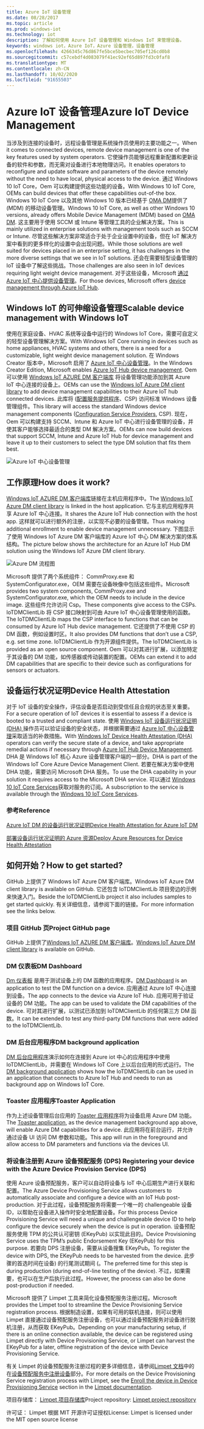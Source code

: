 ```yaml
---
title: Azure IoT 设备管理
ms.date: 08/28/2017
ms.topic: article
ms.prod: windows-iot
ms.technology: iot
description: 了解如何使用 Azure IoT 设备管理和 Windows IoT 来管理设备。
keywords: windows iot，Azure IoT，Azure 设备管理，设备管理
ms.openlocfilehash: 4266345c76d867fe5bce5becbec705ef126cd0b8
ms.sourcegitcommit: c57cebdf4d083079f41ec92ef65d897fd3c0faf8
ms.translationtype: MT
ms.contentlocale: zh-CN
ms.lasthandoff: 10/02/2020
ms.locfileid: "91655503"
---
```

# <a name="azure-iot-device-management"></a><span data-ttu-id="8db1f-104">Azure IoT 设备管理</span><span class="sxs-lookup"><span data-stu-id="8db1f-104">Azure IoT Device Management</span></span>   

<span data-ttu-id="8db1f-105">当涉及到连接的设备时，远程设备管理是系统操作员使用的主要功能之一。</span><span class="sxs-lookup"><span data-stu-id="8db1f-105">When it comes to connected devices, remote device management is one of the key features used by system operators.</span></span> <span data-ttu-id="8db1f-106">它使操作员能够远程重新配置和更新设备的软件和参数，而无需对设备进行本地物理访问。</span><span class="sxs-lookup"><span data-stu-id="8db1f-106">It enables operators to reconfigure and update software and parameters of the device remotely without the need to have local, physical access to the device.</span></span> <span data-ttu-id="8db1f-107">通过 Windows 10 IoT Core，Oem 可以构建提供这些功能的设备。</span><span class="sxs-lookup"><span data-stu-id="8db1f-107">With Windows 10 IoT Core, OEMs can build devices that offer these capabilities out-of-the box.</span></span> <span data-ttu-id="8db1f-108">Windows 10 IoT Core 以及其他 Windows 10 版本已经基于 [OMA DM](https://en.wikipedia.org/wiki/OMA_Device_Management)提供了 (MDM) 的移动设备管理。</span><span class="sxs-lookup"><span data-stu-id="8db1f-108">Windows 10 IoT Core, as well as other Windows 10 versions, already offers Mobile Device Management (MDM) based on [OMA DM](https://en.wikipedia.org/wiki/OMA_Device_Management).</span></span> <span data-ttu-id="8db1f-109">这主要用于使用 SCCM 或 Intune 等管理工具的企业解决方案。</span><span class="sxs-lookup"><span data-stu-id="8db1f-109">This is mainly utilized in enterprise solutions with management tools such as SCCM or Intune.</span></span> <span data-ttu-id="8db1f-110">尽管这些解决方案非常适合于处于企业设置中的设备，但在 IoT 解决方案中看到的更多样化的设置中会出现问题。</span><span class="sxs-lookup"><span data-stu-id="8db1f-110">While those solutions are well suited for devices placed in an enterprise setting, it has challenges in the more diverse settings that we see in IoT solutions.</span></span> <span data-ttu-id="8db1f-111">还会在需要轻型设备管理的 IoT 设备中了解这些挑战。</span><span class="sxs-lookup"><span data-stu-id="8db1f-111">Those challenges are also seen in IoT devices requiring light weight device management.</span></span> <span data-ttu-id="8db1f-112">对于这些设备，Microsoft [通过 Azure IoT 中心提供设备管理](https://docs.microsoft.com/azure/iot-hub/iot-hub-device-management-overview)。</span><span class="sxs-lookup"><span data-stu-id="8db1f-112">For those devices, Microsoft offers [device management through Azure IoT Hub](https://docs.microsoft.com/azure/iot-hub/iot-hub-device-management-overview).</span></span>    

## <a name="scalable-device-management-with-windows-iot"></a><span data-ttu-id="8db1f-113">Windows IoT 的可伸缩设备管理</span><span class="sxs-lookup"><span data-stu-id="8db1f-113">Scalable device management with Windows IoT</span></span>  

<span data-ttu-id="8db1f-114">使用在家庭设备、HVAC 系统等设备中运行的 Windows IoT Core，需要可自定义的轻型设备管理解决方案。</span><span class="sxs-lookup"><span data-stu-id="8db1f-114">With Windows IoT Core running in devices such as home appliances, HVAC systems and others, there is a need for a customizable, light weight device management solution.</span></span> <span data-ttu-id="8db1f-115">在 Windows Creator 版本中，Microsoft 启用了 [Azure IoT 中心设备管理](https://docs.microsoft.com/azure/iot-hub/iot-hub-device-management-overview)。</span><span class="sxs-lookup"><span data-stu-id="8db1f-115">In the Windows Creator Edition, Microsoft enables [Azure IoT Hub device management](https://docs.microsoft.com/azure/iot-hub/iot-hub-device-management-overview).</span></span> <span data-ttu-id="8db1f-116">Oem 可以使用 [Windows IoT AZURE DM 客户端库](https://aka.ms/iot-core-azure-dm-client) 将设备管理功能添加到其 Azure IoT 中心连接的设备上。</span><span class="sxs-lookup"><span data-stu-id="8db1f-116">OEMs can use the [Windows IoT Azure DM client library](https://aka.ms/iot-core-azure-dm-client) to add device management capabilities to their Azure IoT hub connected devices.</span></span> <span data-ttu-id="8db1f-117">此库将 ([配置服务提供程序](https://msdn.microsoft.com/windows/hardware/commercialize/customize/mdm/configuration-service-provider-reference)、CSP) 访问标准 Windows 设备管理组件。</span><span class="sxs-lookup"><span data-stu-id="8db1f-117">This library will access the standard Windows device management components ([Configuration Service Providers](https://msdn.microsoft.com/windows/hardware/commercialize/customize/mdm/configuration-service-provider-reference), CSP).</span></span>  <span data-ttu-id="8db1f-118">现在，Oem 可以构建支持 SCCM、Intune 和 Azure IoT 中心进行设备管理的设备，并使其客户能够选择最适合的类型 DM 解决方案。</span><span class="sxs-lookup"><span data-stu-id="8db1f-118">OEMs can now build devices that support SCCM, Intune and Azure IoT Hub for device management and leave it up to their customers to select the type DM solution that fits them best.</span></span>   

![Azure IoT 中心设备管理](../media/AzureIoTDM/azureDM.png) 

## <a name="how-does-it-work"></a><span data-ttu-id="8db1f-120">工作原理</span><span class="sxs-lookup"><span data-stu-id="8db1f-120">How does it work?</span></span>    

<span data-ttu-id="8db1f-121">[Windows IoT AZURE DM 客户端库](https://aka.ms/iot-core-azure-dm-client)链接在主机应用程序中。</span><span class="sxs-lookup"><span data-stu-id="8db1f-121">The [Windows IoT Azure DM client library](https://aka.ms/iot-core-azure-dm-client) is linked in the host application.</span></span> <span data-ttu-id="8db1f-122">它与主机应用程序共享 Azure IoT 中心连接。</span><span class="sxs-lookup"><span data-stu-id="8db1f-122">It shares the Azure IoT Hub connection with the host app.</span></span> <span data-ttu-id="8db1f-123">这样就可以进行额外的注册，以实现不必要的设备管理。</span><span class="sxs-lookup"><span data-stu-id="8db1f-123">Thus making additional enrollment to enable device management unnecessary.</span></span> <span data-ttu-id="8db1f-124">下图显示了使用 Windows IoT Azure DM 客户端库的 Azure IoT 中心 DM 解决方案的体系结构。</span><span class="sxs-lookup"><span data-stu-id="8db1f-124">The picture below shows the architecture for an Azure IoT Hub DM solution using the Windows IoT Azure DM client library.</span></span>     

![Azure DM 流程图](../media/AzureIoTDM/AzureDM-Architecture.png)    

<span data-ttu-id="8db1f-126">Microsoft 提供了两个系统组件： CommProxy.exe 和 SystemConfigurator.exe，OEM 需要在设备映像中包括这些组件。</span><span class="sxs-lookup"><span data-stu-id="8db1f-126">Microsoft provides two system components, CommProxy.exe and SystemConfigurator.exe, which the OEM needs to include in the device image.</span></span> <span data-ttu-id="8db1f-127">这些组件允许访问 Csp。</span><span class="sxs-lookup"><span data-stu-id="8db1f-127">These components give access to the CSPs.</span></span> <span data-ttu-id="8db1f-128">IoTDMClientLib 将 CSP 接口映射到可由 Azure IoT 中心设备管理使用的函数。</span><span class="sxs-lookup"><span data-stu-id="8db1f-128">The IoTDMClientLib maps the CSP interface to functions that can be consumed by Azure IoT Hub device management.</span></span> <span data-ttu-id="8db1f-129">它还提供了不使用 CSP 的 DM 函数，例如设置时区。</span><span class="sxs-lookup"><span data-stu-id="8db1f-129">It also provides DM functions that don’t use a CSP, e.g. set time zone.</span></span> <span data-ttu-id="8db1f-130">IoTDMClientLib 作为开源组件提供。</span><span class="sxs-lookup"><span data-stu-id="8db1f-130">The IoTDMClientLib is provided as an open source component.</span></span> <span data-ttu-id="8db1f-131">Oem 可以对其进行扩展，以添加特定于其设备的 DM 功能，如传感器或传动装置的配置。</span><span class="sxs-lookup"><span data-stu-id="8db1f-131">OEMs can extend it to add DM capabilities that are specific to their device such as configurations for sensors or actuators.</span></span>  

## <a name="device-health-attestation"></a><span data-ttu-id="8db1f-132">设备运行状况证明</span><span class="sxs-lookup"><span data-stu-id="8db1f-132">Device Health Attestation</span></span>    
<span data-ttu-id="8db1f-133">对于 IoT 设备的安全操作，评估设备是否启动到受信任且合规的状态至关重要。</span><span class="sxs-lookup"><span data-stu-id="8db1f-133">For a secure operation of IoT devices it is essential to assess if a device is booted to a trusted and compliant state.</span></span> <span data-ttu-id="8db1f-134">使用 [Windows IoT 设备运行状况证明 (DHA) ](https://github.com/ms-iot/iot-core-azure-dm-client/blob/master/docs/device-health-attestation.md) 操作员可以验证设备的安全状态，并根据需要通过 [Azure IoT 中心设备管理](https://github.com/ms-iot/iot-core-azure-dm-client/blob/master/README.md)采取适当的补救措施。</span><span class="sxs-lookup"><span data-stu-id="8db1f-134">With [Windows IoT Device Health Attestation (DHA)](https://github.com/ms-iot/iot-core-azure-dm-client/blob/master/docs/device-health-attestation.md) operators can verify the secure state of a device, and take appropriate remedial actions if necessary through [Azure IoT Hub Device Management](https://github.com/ms-iot/iot-core-azure-dm-client/blob/master/README.md).</span></span> <span data-ttu-id="8db1f-135">DHA 是 Windows IoT 核心 Azure 设备管理客户端的一部分。</span><span class="sxs-lookup"><span data-stu-id="8db1f-135">DHA is part of the Windows IoT Core Azure Device Management Client.</span></span> <span data-ttu-id="8db1f-136">若要在解决方案中使用 DHA 功能，需要访问 Microsoft DHA 服务。</span><span class="sxs-lookup"><span data-stu-id="8db1f-136">To use the DHA capability in your solution it requires access to the Microsoft DHA service.</span></span> <span data-ttu-id="8db1f-137">可以通过 [Windows 10 IoT Core Services](https://docs.microsoft.com/windows-hardware/manufacture/iot/iotcoreservicesoverview)获取对服务的订阅。</span><span class="sxs-lookup"><span data-stu-id="8db1f-137">A subscription to the service is available through the [Windows 10 IoT Core Services](https://docs.microsoft.com/windows-hardware/manufacture/iot/iotcoreservicesoverview).</span></span> 

### <a name="reference"></a><span data-ttu-id="8db1f-138">参考</span><span class="sxs-lookup"><span data-stu-id="8db1f-138">Reference</span></span>   
[<span data-ttu-id="8db1f-139">Azure IoT DM 的设备运行状况证明</span><span class="sxs-lookup"><span data-stu-id="8db1f-139">Device Health Attestation for Azure IoT DM</span></span>](https://github.com/ms-iot/iot-core-azure-dm-client/blob/master/docs/device-health-attestation.md)  

[<span data-ttu-id="8db1f-140">部署设备运行状况证明的 Azure 资源</span><span class="sxs-lookup"><span data-stu-id="8db1f-140">Deploy Azure Resources for Device Health Attestation</span></span>](https://github.com/ms-iot/iot-core-azure-dm-client/blob/master/docs/dha-deploy.md#deploy-azure-resources-for-device-health-attestation)  


## <a name="how-to-get-started"></a><span data-ttu-id="8db1f-141">如何开始？</span><span class="sxs-lookup"><span data-stu-id="8db1f-141">How to get started?</span></span>  

<span data-ttu-id="8db1f-142">GitHub 上提供了 Windows IoT Azure DM 客户端库。</span><span class="sxs-lookup"><span data-stu-id="8db1f-142">Windows IoT Azure DM client library is available on GitHub.</span></span> <span data-ttu-id="8db1f-143">它还包含 IoTDMClientLib 项目旁边的示例来快速入门。</span><span class="sxs-lookup"><span data-stu-id="8db1f-143">Beside the IoTDMClientLib project it also includes samples to get started quickly.</span></span> <span data-ttu-id="8db1f-144">有关详细信息，请参阅下面的链接。</span><span class="sxs-lookup"><span data-stu-id="8db1f-144">For more information see the links below.</span></span>    

### <a name="project-github-page"></a><span data-ttu-id="8db1f-145">项目 GitHub 页</span><span class="sxs-lookup"><span data-stu-id="8db1f-145">Project GitHub page</span></span> 

<span data-ttu-id="8db1f-146">GitHub 上提供了[Windows IoT AZURE DM 客户端库](https://aka.ms/iot-core-azure-dm-client)。</span><span class="sxs-lookup"><span data-stu-id="8db1f-146">[Windows IoT Azure DM client library](https://aka.ms/iot-core-azure-dm-client) is available on GitHub.</span></span>  

### <a name="dm-dashboard"></a><span data-ttu-id="8db1f-147">DM 仪表板</span><span class="sxs-lookup"><span data-stu-id="8db1f-147">DM Dashboard</span></span>    

<span data-ttu-id="8db1f-148">[Dm 仪表板](https://aka.ms/iot-core-azure-dm-client-dashboard) 是用于测试设备上的 DM 函数的应用程序。</span><span class="sxs-lookup"><span data-stu-id="8db1f-148">[DM Dashboard](https://aka.ms/iot-core-azure-dm-client-dashboard) is an application to test the DM function on a device.</span></span> <span data-ttu-id="8db1f-149">应用通过 Azure IoT 中心连接到设备。</span><span class="sxs-lookup"><span data-stu-id="8db1f-149">The app connects to the device via Azure IoT Hub.</span></span> <span data-ttu-id="8db1f-150">应用可用于验证设备的 DM 功能。</span><span class="sxs-lookup"><span data-stu-id="8db1f-150">The app can be used to validate the DM capabilities of the device.</span></span> <span data-ttu-id="8db1f-151">可对其进行扩展，以测试已添加到 IoTDMClientLib 的任何第三方 DM 函数。</span><span class="sxs-lookup"><span data-stu-id="8db1f-151">It can be extended to test any third-party DM functions that were added to the IoTDMClientLib.</span></span>    

### <a name="dm-background-application"></a><span data-ttu-id="8db1f-152">DM 后台应用程序</span><span class="sxs-lookup"><span data-stu-id="8db1f-152">DM background application</span></span>   

<span data-ttu-id="8db1f-153">[DM 后台应用程序](https://aka.ms/iot-core-azure-dm-client-backgroundapp)演示如何在连接到 Azure iot 中心的应用程序中使用 IoTDMClientLib，并需要在 Windows IoT Core 上以后台应用的形式运行。</span><span class="sxs-lookup"><span data-stu-id="8db1f-153">The [DM background application](https://aka.ms/iot-core-azure-dm-client-backgroundapp) shows how the IoTDMClientLib can be used in an application that connects to Azure IoT Hub and needs to run as background app on Windows IoT Core.</span></span>    

### <a name="toaster-application"></a><span data-ttu-id="8db1f-154">Toaster 应用程序</span><span class="sxs-lookup"><span data-stu-id="8db1f-154">Toaster Application</span></span> 

<span data-ttu-id="8db1f-155">作为上述设备管理后台应用的 [Toaster 应用程序](https://aka.ms/iot-core-azure-dm-client-toasterapp)将为设备启用 Azure DM 功能。</span><span class="sxs-lookup"><span data-stu-id="8db1f-155">The [Toaster application](https://aka.ms/iot-core-azure-dm-client-toasterapp), as the device management background app above, will enable Azure DM capabilities for a device.</span></span> <span data-ttu-id="8db1f-156">此应用将在前台运行，并允许通过设备 UI 访问 DM 参数和功能。</span><span class="sxs-lookup"><span data-stu-id="8db1f-156">This app will run in the foreground and allow access to DM parameters and functions via the devices UI.</span></span>   

### <a name="registering-your-device-with-the-azure-device-provision-service-dps"></a><span data-ttu-id="8db1f-157">将设备注册到 Azure 设备预配服务 (DPS) </span><span class="sxs-lookup"><span data-stu-id="8db1f-157">Registering your device with the Azure Device Provision Service (DPS)</span></span>   

<span data-ttu-id="8db1f-158">使用 Azure 设备预配服务，客户可以自动将设备与 IoT 中心后期生产进行关联和配置。</span><span class="sxs-lookup"><span data-stu-id="8db1f-158">The Azure Device Provisioning Service allows customers to automatically associate and configure a device with an IoT Hub post-production.</span></span> <span data-ttu-id="8db1f-159">对于此过程，设备预配服务将需要一个唯一的 challengeable 设备 ID，以帮助在设备进入操作时安全地配置设备。</span><span class="sxs-lookup"><span data-stu-id="8db1f-159">For this process Device Provisioning Service will need a unique and challengeable device ID to help configure the device securely when the device is put in operation.</span></span> <span data-ttu-id="8db1f-160">设备预配服务使用 TPM 的公共认可密钥 (EKeyPub) 以实现此目的。</span><span class="sxs-lookup"><span data-stu-id="8db1f-160">Device Provisioning Service uses the TPM’s public Endorsement Key (EKeyPub) for this purpose.</span></span> <span data-ttu-id="8db1f-161">若要向 DPS 注册设备，需要从设备搜集 EKeyPub。</span><span class="sxs-lookup"><span data-stu-id="8db1f-161">To register the device with DPS, the EKeyPub needs to be harvested from the device.</span></span> <span data-ttu-id="8db1f-162">此步骤的首选时间在设备) 的行尾测试期间 (。</span><span class="sxs-lookup"><span data-stu-id="8db1f-162">The preferred time for this step is during production (during end-of-line testing of the device).</span></span> <span data-ttu-id="8db1f-163">不过，如果需要，也可以在生产后执行此过程。</span><span class="sxs-lookup"><span data-stu-id="8db1f-163">However, the process can also be done post-production if needed.</span></span>   

<span data-ttu-id="8db1f-164">Microsoft 提供了 Limpet 工具来简化设备预配服务注册过程。</span><span class="sxs-lookup"><span data-stu-id="8db1f-164">Microsoft provides the Limpet tool to streamline the Device Provisioning Service registration process.</span></span> <span data-ttu-id="8db1f-165">根据制造设置，如果有可用的联机连接，则可以使用 Limpet 直接通过设备预配服务注册设备，也可以通过设备预配服务对设备进行脱机注册，从而获取 EKeyPub。</span><span class="sxs-lookup"><span data-stu-id="8db1f-165">Depending on your manufacturing setup, if there is an online connection available, the device can be registered using Limpet directly with Device Provisioning Service, or Limpet can harvest the EKeyPub for a later, offline registration of the device with Device Provisioning Service.</span></span>  

<span data-ttu-id="8db1f-166">有关 Limpet 的设备预配服务注册过程的更多详细信息，请参阅[Limpet 文档](https://github.com/ms-iot/azure-dm-client/blob/master/docs/limpet.md)中的在[设备预配服务中注册设备](https://github.com/ms-iot/azure-dm-client/blob/master/docs/limpet.md#setup-azure-cloud-resources)部分。</span><span class="sxs-lookup"><span data-stu-id="8db1f-166">For more details on the Device Provisioning Service registration process with Limpet, see the [Enroll the device in Device Provisioning Service](https://github.com/ms-iot/azure-dm-client/blob/master/docs/limpet.md#setup-azure-cloud-resources)  section in the [Limpet documentation](https://github.com/ms-iot/azure-dm-client/blob/master/docs/limpet.md).</span></span>    

<span data-ttu-id="8db1f-167">项目存储库： [Limpet 项目存储库](https://github.com/ms-iot/azure-dm-client/)</span><span class="sxs-lookup"><span data-stu-id="8db1f-167">Project repository: [Limpet project repository](https://github.com/ms-iot/azure-dm-client/)</span></span>     


<span data-ttu-id="8db1f-168">许可证： Limpet 根据 MIT 开源许可证授权</span><span class="sxs-lookup"><span data-stu-id="8db1f-168">License: Limpet is licensed under the MIT open source license</span></span>   

